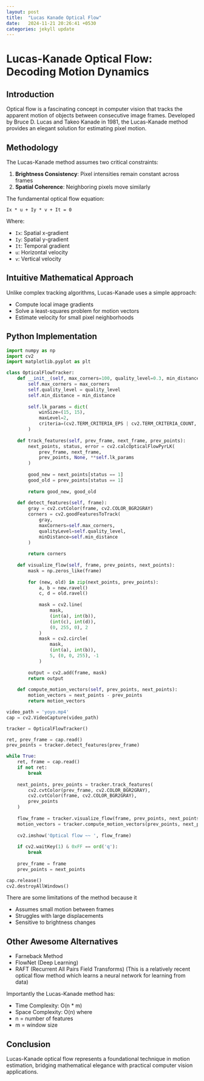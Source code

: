 ```yaml
---
layout: post
title:  "Lucas Kanade Optical Flow"
date:   2024-11-21 20:26:41 +0530
categories: jekyll update
---
```



# Lucas-Kanade Optical Flow: Decoding Motion Dynamics

## Introduction

Optical flow is a fascinating concept in computer vision that tracks the apparent motion of objects between consecutive image frames. Developed by Bruce D. Lucas and Takeo Kanade in 1981, the Lucas-Kanade method provides an elegant solution for estimating pixel motion.

## Methodology

The Lucas-Kanade method assumes two critical constraints:
1. **Brightness Consistency**: Pixel intensities remain constant across frames
2. **Spatial Coherence**: Neighboring pixels move similarly

The fundamental optical flow equation:

```
Ix * u + Iy * v + It = 0
```

Where:
- `Ix`: Spatial x-gradient
- `Iy`: Spatial y-gradient
- `It`: Temporal gradient
- `u`: Horizontal velocity
- `v`: Vertical velocity

## Intuitive Mathematical Approach

Unlike complex tracking algorithms, Lucas-Kanade uses a simple approach:
- Compute local image gradients
- Solve a least-squares problem for motion vectors
- Estimate velocity for small pixel neighborhoods

## Python Implementation

```python
import numpy as np
import cv2
import matplotlib.pyplot as plt

class OpticalFlowTracker:
    def __init__(self, max_corners=100, quality_level=0.3, min_distance=7):
        self.max_corners = max_corners
        self.quality_level = quality_level
        self.min_distance = min_distance
        
        self.lk_params = dict(
            winSize=(15, 15),
            maxLevel=2,
            criteria=(cv2.TERM_CRITERIA_EPS | cv2.TERM_CRITERIA_COUNT, 10, 0.03)
        )
    
    def track_features(self, prev_frame, next_frame, prev_points):
        next_points, status, error = cv2.calcOpticalFlowPyrLK(
            prev_frame, next_frame, 
            prev_points, None, **self.lk_params
        )
        
        good_new = next_points[status == 1]
        good_old = prev_points[status == 1]
        
        return good_new, good_old
    
    def detect_features(self, frame):
        gray = cv2.cvtColor(frame, cv2.COLOR_BGR2GRAY)
        corners = cv2.goodFeaturesToTrack(
            gray, 
            maxCorners=self.max_corners, 
            qualityLevel=self.quality_level, 
            minDistance=self.min_distance
        )
        
        return corners
    
    def visualize_flow(self, frame, prev_points, next_points):
        mask = np.zeros_like(frame)
        
        for (new, old) in zip(next_points, prev_points):
            a, b = new.ravel()
            c, d = old.ravel()
            
            mask = cv2.line(
                mask, 
                (int(a), int(b)), 
                (int(c), int(d)), 
                (0, 255, 0), 2
            )
            mask = cv2.circle(
                mask, 
                (int(a), int(b)), 
                5, (0, 0, 255), -1
            )
        
        output = cv2.add(frame, mask)
        return output
    
    def compute_motion_vectors(self, prev_points, next_points):
        motion_vectors = next_points - prev_points
        return motion_vectors

video_path = 'yoyo.mp4'
cap = cv2.VideoCapture(video_path)

tracker = OpticalFlowTracker()

ret, prev_frame = cap.read()
prev_points = tracker.detect_features(prev_frame)

while True:
	ret, frame = cap.read()
	if not ret:
		break
	
	next_points, prev_points = tracker.track_features(
		cv2.cvtColor(prev_frame, cv2.COLOR_BGR2GRAY),
		cv2.cvtColor(frame, cv2.COLOR_BGR2GRAY),
		prev_points
	)
	
	flow_frame = tracker.visualize_flow(frame, prev_points, next_points)
	motion_vectors = tracker.compute_motion_vectors(prev_points, next_points)
	
	cv2.imshow('Optical flow ~~ ', flow_frame)
	
	if cv2.waitKey(1) & 0xFF == ord('q'):
		break
	
	prev_frame = frame
	prev_points = next_points

cap.release()
cv2.destroyAllWindows()

```


There are some limitations of the method because it 
- Assumes small motion between frames
- Struggles with large displacements
- Sensitive to brightness changes

## Other Awesome Alternatives

- Farneback Method
- FlowNet (Deep Learning)
- RAFT (Recurrent All Pairs Field Transforms) (This is a relatively recent optical flow method which learns a neural network for learning from data)


Importantly the Lucas-Kanade method has:
- Time Complexity: O(n * m)
- Space Complexity: O(n)
where
- n = number of features
- m = window size

## Conclusion

Lucas-Kanade optical flow represents a foundational technique in motion estimation, bridging mathematical elegance with practical computer vision applications.
